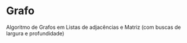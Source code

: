 # Grafo
Algoritmo de Grafos em Listas de adjacências e Matriz (com buscas de largura e profundidade)
